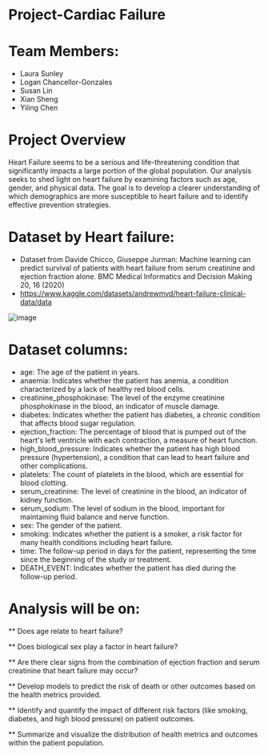 
# Project-Cardiac Failure

# Team Members:
  - Laura Sunley
  - Logan Chancellor-Gonzales
  - Susan Lin
  - Xian Sheng
  - Yiling Chen

# Project Overview

Heart Failure seems to be a serious and life-threatening condition that significantly impacts a large portion of the global population. Our analysis seeks to shed light on heart failure by examining factors such as age, gender, and physical data. The goal is to develop a clearer understanding of which demographics are more susceptible to heart failure and to identify effective prevention strategies. 


# Dataset by Heart failure:
  - Dataset from Davide Chicco, Giuseppe Jurman: Machine learning can predict survival of patients with heart failure from serum creatinine and ejection fraction alone. BMC Medical Informatics and Decision Making 20, 16 (2020)
  - https://www.kaggle.com/datasets/andrewmvd/heart-failure-clinical-data/data


![image](https://github.com/user-attachments/assets/73f61d80-2773-4908-82be-423a56fb63fa)

# Dataset columns:
  - age: The age of the patient in years.
  - anaemia: Indicates whether the patient has anemia, a condition characterized by a lack of healthy red blood cells.
  - creatinine_phosphokinase: The level of the enzyme creatinine phosphokinase in the blood, an indicator of muscle damage.
  - diabetes: Indicates whether the patient has diabetes, a chronic condition that affects blood sugar regulation.
  - ejection_fraction: The percentage of blood that is pumped out of the heart's left ventricle with each contraction, a measure of heart function.
  - high_blood_pressure: Indicates whether the patient has high blood pressure (hypertension), a condition that can lead to heart failure and other complications.
  - platelets: The count of platelets in the blood, which are essential for blood clotting.
  - serum_creatinine: The level of creatinine in the blood, an indicator of kidney function.
  - serum_sodium: The level of sodium in the blood, important for maintaining fluid balance and nerve function.
  - sex: The gender of the patient.
  - smoking: Indicates whether the patient is a smoker, a risk factor for many health conditions including heart failure.
  - time: The follow-up period in days for the patient, representing the time since the beginning of the study or treatment.
  - DEATH_EVENT: Indicates whether the patient has died during the follow-up period.

# Analysis will be on:

** Does age relate to heart failure?

** Does biological sex play a factor in heart failure?

** Are there clear signs from the combination of ejection fraction and serum creatinine that heart failure may occur?

** Develop models to predict the risk of death or other outcomes based on the health metrics provided.

** Identify and quantify the impact of different risk factors (like smoking, diabetes, and high blood pressure) on patient outcomes.

** Summarize and visualize the distribution of health metrics and outcomes within the patient population.
